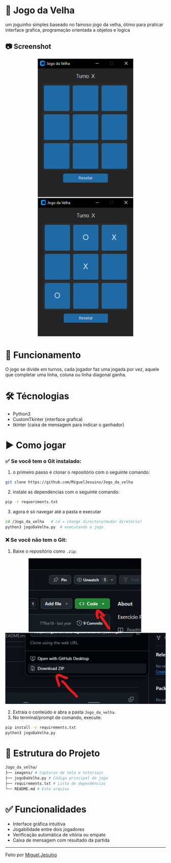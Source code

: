 # 👵 Jogo da Velha
um joguinho simples baseado no famoso jogo da velha, ótimo para praticar interface grafica, programação orientada a objetos e logica

## 📷 Screenshot
<div align="center">
    <img src="imagens/jogo_da_velha_img.png" alt="screenshot do jogo" style="width: 300px;">
    <img src="imagens/jogo_da_velha_marcado.png" alt="screenshot do jogo" style="height: 434px; width: 300px;">
</div>

# 🧱 Funcionamento
O jogo se divide em turnos, cada jogador faz uma jogada por vez, aquele que completar uma linha, coluna ou linha diagonal ganha.

# 🛠️ Técnologias
- Python3
- CustomTkinter (interface grafica)
- tkinter (caixa de mensagem para indicar o ganhador)

# ▶️ Como jogar 
### ✅ Se você **tem o Git instalado**:
1.  o primeiro passo é clonar o repositório com o seguinte comando: 
```Bash
git clone https://github.com/MiguelJesuino/Jogo_da_velha
```
2. instale as dependencias com o seguinte comando:
```Bash
pip -r requeriments.txt
```
3. agora é só navegar até a pasta e executar
```Bash
cd /Jogo_da_velha   # cd = change directory(mudar diretório)
python3 jogoDaVelha.py  # executando o jogo 
```

### ❌ Se você **não tem o Git**:
1. Baixe o repositório como `.zip`:
<div align="center">
    <img src="imagens/tutorial_download_zip.png" alt="screenshot do jogo" style="height: 231px;">&nbsp;
    <img src="imagens/tutorial_download_zip2.png" alt="screenshot do jogo" style="">
</div>

2. Extraia o conteúdo e abra a pasta `Jogo_da_velha`.
3. No terminal/prompt de comando, execute:
```bash
pip install -r requirements.txt
python3 jogoDaVelha.py
```
   
# 📁 Estrutura do Projeto
```Bash
Jogo_da_velha/
├── imagens/ # Capturas de tela e tutoriais
├── jogoDaVelha.py # Código principal do jogo
├── requirements.txt # Lista de dependências
└── README.md # Este arquivo
```

# ✅ Funcionalidades

- Interface gráfica intuitiva
- Jogabilidade entre dois jogadores
- Verificação automática de vitória ou empate
- Caixa de mensagem com resultado da partida

---
Feito por [Miguel Jesuíno](https://github.com/MiguelJesuino)